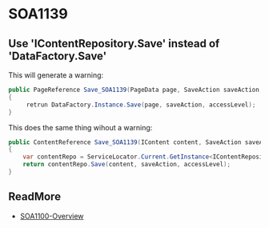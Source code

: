 # SOA1139

## Use 'IContentRepository.Save' instead of 'DataFactory.Save'

This will generate a warning:

```C#
public PageReference Save_SOA1139(PageData page, SaveAction saveAction, AccessLevel accessLevel)
{
	 retrun DataFactory.Instance.Save(page, saveAction, accessLevel);
}
```

This does the same thing wihout a warning:

```C#
public ContentReference Save_SOA1139(IContent content, SaveAction saveAction, AccessLevel accessLevel)
{
	var contentRepo = ServiceLocator.Current.GetInstance<IContentRepository>();
	return contentRepo.Save(content, saveAction, accessLevel);
}
```

## ReadMore

- [SOA1100-Overview](https://github.com/Stekeblad/stekeblad.optimizely.analyzers/blob/master/doc/Analyzers/SOA1100-Overview.md)
